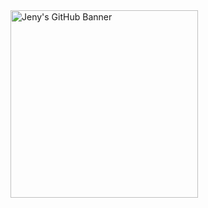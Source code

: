 <img src="https://www.dongee.com/tutoriales/content/images/2023/01/image-70.png" alt="Jeny's GitHub Banner" height="300">


